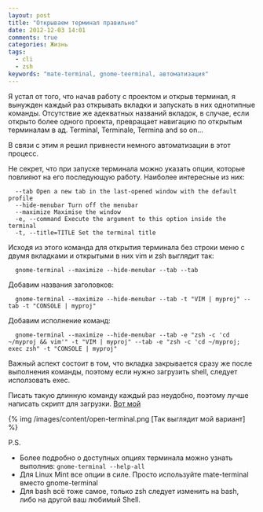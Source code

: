 ```yaml
---
layout: post
title: "Открываем терминал правильно"
date: 2012-12-03 14:01
comments: true
categories: Жизнь
tags:
  - cli
  - zsh
keywords: "mate-terminal, gnome-teerminal, автоматизация"
---
```

Я устал от того, что начав работу с проектом и открыв терминал, я вынужден каждый раз открывать вкладки и запускать в них однотипные команды. Отсутствие же адекватных названий вкладок, в случае, если открыто более одного проекта,  превращает навигацию по открытым терминалам в ад. Terminal, Terminale, Termina and so on...

В связи с этим я решил привнести немного автоматизации в этот процесс.

<!-- more -->

Не секрет, что при запуске терминала можно указать опции, которые повлияют на его последующую работу. Наиболее интересные из них:

```
  --tab Open a new tab in the last-opened window with the default profile
  --hide-menubar Turn off the menubar
  --maximize Maximise the window
  -e, --command Execute the argument to this option inside the terminal
  -t, --title=TITLE Set the terminal title
```

Исходя из этого команда для открытия терминала без строки меню с двумя вкладками и открытыми в них vim и zsh выглядит так:

```
  gnome-terminal --maximize --hide-menubar --tab --tab
```

Добавим названия заголовков:

```
  gnome-terminal --maximize --hide-menubar --tab -t "VIM | myproj" --tab -t "CONSOLE | myproj"
```

Добавим исполнение команд:

```
  gnome-terminal --maximize --hide-menubar --tab -e "zsh -c 'cd ~/myproj && vim'" -t "VIM | myproj" --tab -e "zsh -c 'cd ~/myproj; exec zsh" -t "CONSOLE | myproj"
```

Важный аспект состоит в том, что вкладка закрывается сразу же после выполнения команды, поэтому если нужно загрузить shell, следует исползовать exec.

Писать такую длинную команду каждый раз неудобно, поэтому лучше написать скрипт для загрузки.
[Вот мой](https://gist.github.com/4183308)

{% img /images/content/open-terminal.png [Так выглядит мой вариант] %}

P.S.
* Более подробно о доступных опциях терминала можно узнать выполнив: `gnome-terminal --help-all`
* Для Linux Mint все опции в силе. Просто используйте mate-terminal вместо gnome-terminal
* Для bash всё тоже самое, только zsh следует изменить на bash, либо на другой ваш любимый Shell.

